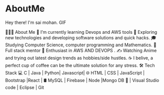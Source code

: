 # AboutMe
Hey there! I'm sai mohan. 
GIF

👨🏻‍💻 About Me
🔭   I’m currently learning Devops and AWS tools 
🤔   Exploring new technologies and developing software solutions and quick hacks.
🎓   Studying Computer Science, computer programming and Mathematics.
💼   Full stack mentor 
🌱   Enthusiast in AWS AND DEVOPS .
✍️   Watching Anime and trying out latest design trends as hobbies/side hustles.
☕   I belive, a perfect cup of coffee can be the ultimate solution for any stress.
🛠 Tech Stack
💻   C | Java | Python| Javascript|
🌐    HTML | CSS | JavaScript | Bootstrap |React |
🛢   MySQL | Firebase | Node |Mongo DB
🔧  | Visual Studio code | Eclipse | Git

